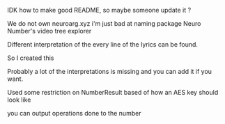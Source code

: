 IDK how to make good README, so maybe someone update it ?

We do not own neuroarg.xyz i'm just bad at naming package
Neuro Number's video tree explorer

Different interpretation of the every line of the lyrics can be found.

So I created this

Probably a lot of the interpretations is missing and you can add it if you want.

Used some restriction on NumberResult based of how an AES key should look like

you can output operations done to the number
